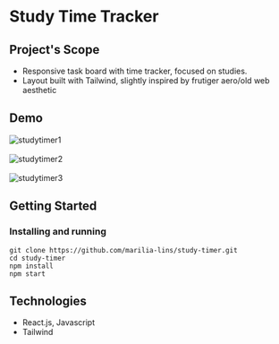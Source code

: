 # Study Time Tracker

## Project's Scope

* Responsive task board with time tracker, focused on studies.
* Layout built with Tailwind, slightly inspired by frutiger aero/old web aesthetic

## Demo
![studytimer1](https://github.com/marilia-lins/study-timer/assets/121808358/4427f758-5f20-4872-9009-319f5eb29050)
<br/>
<br/>
![studytimer2](https://github.com/marilia-lins/study-timer/assets/121808358/ea2bac0c-3c15-4f82-a6a2-c56bc9ea37f5)
<br/>
<br/>
![studytimer3](https://github.com/marilia-lins/study-timer/assets/121808358/50e7e590-fcab-4013-b24e-84575ab96945)

## Getting Started

### Installing and running

```
git clone https://github.com/marilia-lins/study-timer.git
cd study-timer
npm install
npm start
```

## Technologies

* React.js, Javascript
* Tailwind
